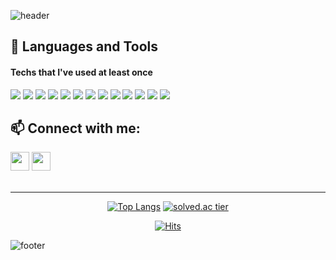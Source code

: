 ![header](https://capsule-render.vercel.app/api?type=waving&color=gradient&height=250&section=header&text=Gyeonghwan_Hong👋&fontSize=65)

## 🔭 Languages and Tools
#### Techs that I've used at least once<br>
<span>
  <img src="https://img.shields.io/badge/python-%233776AB.svg?&style=for-the-badge&logo=python&logoColor=white" />
  <img src="https://img.shields.io/badge/django-%23092E20.svg?&style=for-the-badge&logo=django&logoColor=white" />
  <img src="https://img.shields.io/badge/html5-%23E34F26.svg?&style=for-the-badge&logo=html5&logoColor=white" />
  <img src="https://img.shields.io/badge/css3-%231572B6.svg?&style=for-the-badge&logo=css3&logoColor=white" />
  <img src="https://img.shields.io/badge/javascript-%23F7DF1E.svg?&style=for-the-badge&logo=javascript&logoColor=black" />
  <img src="https://img.shields.io/badge/vue.js-%234FC08D.svg?&style=for-the-badge&logo=vue.js&logoColor=white" />
  <img src="https://img.shields.io/badge/react-%2361DAFB.svg?&style=for-the-badge&logo=react&logoColor=black" />
  <img src="https://img.shields.io/badge/react%20native-%2361DAFB.svg?&style=for-the-badge&logo=react&logoColor=black" />
  <img src="https://img.shields.io/badge/typescript-%233178C6.svg?&style=for-the-badge&logo=typescript&logoColor=white" />
  <img src="https://img.shields.io/badge/flutter-%2302569B.svg?&style=for-the-badge&logo=flutter&logoColor=white" />
  <img src="https://img.shields.io/badge/mysql-%234479A1.svg?&style=for-the-badge&logo=mysql&logoColor=white" />
  <img src="https://img.shields.io/badge/github-%23181717.svg?&style=for-the-badge&logo=github&logoColor=white" />
  <img src="https://img.shields.io/badge/jira-%230052CC.svg?&style=for-the-badge&logo=jira&logoColor=white" />
<span />
<br>
  
## 📫 Connect with me:
<span>
  <a href="https://bit.ly/3FsGAhf" target="_blank"><img src="https://img.shields.io/badge/Profile-282828?style=flat-square&logo=Notion&logoColor=white" height="30"/></a>
  <a href="mailto:xhzmqj09@gmail.com" target="_blank"><img src="https://img.shields.io/badge/Gmail-EA4335?style=flat-square&logo=Gmail&logoColor=white" height="30"/></a>
</span>

<br>
<br>
<hr>


<div align=center>
  
[![Top Langs](https://github-readme-stats.vercel.app/api/top-langs/?username=hkh0904&layout=compact)](https://github.com/delay-100/github-readme-stats)
[![solved.ac tier](http://mazassumnida.wtf/api/generate_badge?boj=hkh0904)](https://solved.ac/hkh0904)
    
[![Hits](https://hits.seeyoufarm.com/api/count/incr/badge.svg?url=https%3A%2F%2Fgithub.com%2Fhkh0904&count_bg=%23FFCA36&title_bg=%23555555&icon=github.svg&icon_color=%23E7E7E7&title=hits&edge_flat=false)](https://hits.seeyoufarm.com)

</div>

![footer](https://capsule-render.vercel.app/api?type=waving&color=gradient&height=150&section=footer&)
